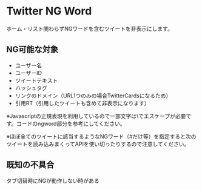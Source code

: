 # Twitter NG Word

ホーム・リスト関わらずNGワードを含むツイートを非表示にします。

## NG可能な対象

- ユーザー名
- ユーザーID
- ツイートテキスト
- ハッシュタグ
- リンクのドメイン（URL1つのみの場合TwitterCardsになるため）
- 引用RT（引用したツイートも含めて非表示になります）

※Javascriptの正規表現を利用しているので一部文字は\でエスケープが必要です。コードのngword部分を参考にしてください。

※ほぼ全てのツイートに該当するようなNGワード（#だけ等）を指定すると次のツイートを読み込みまくってAPIを使い切ったりするので注意してください。

## 既知の不具合

タブ切替時にNGが動作しない時がある
